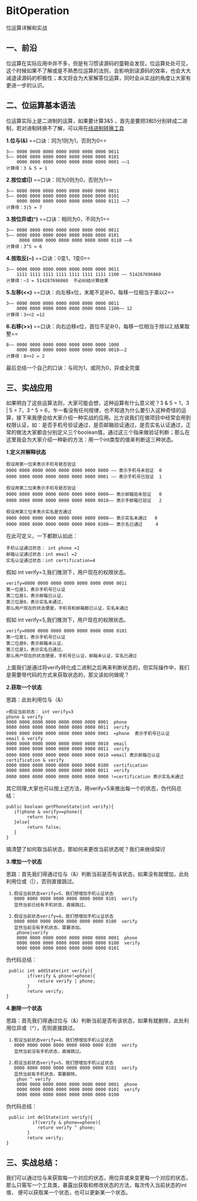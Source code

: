 # BitOperation
位运算详解和实战
## 一、前沿
位运算在实际应用中并不多，但是有习惯读源码的童鞋会发现，位运算处处可见，这个时候如果不了解或是不熟悉位运算的法则，会影响到读源码的效率，也会大大减退读源码的积极性；本文将会为大家解答位运算，同时会从实战的角度让大家有更进一步的认识。

## 二、位运算基本语法
位运算实际上是二进制的运算，如果要计算3&5 ，首先是要把3和5分别转成二进制，若对进制转换不了解，可以用在[线进制转换工具](http://tool.oschina.net/hexconvert/)

 **1.位与(&)**  ==口诀：同为1则为1，否则为0==
 ```
3—— 0000 0000 0000 0000 0000 0000 0000 0011
5—— 0000 0000 0000 0000 0000 0000 0000 0101
     0000 0000 0000 0000 0000 0000 0000 0001 ——1
计算得：3 & 5 = 1
```

**2.按位或(|)**  ==口诀：同为0则为0，否则为1==
 
```
3—— 0000 0000 0000 0000 0000 0000 0000 0011
5—— 0000 0000 0000 0000 0000 0000 0000 0101
    0000 0000 0000 0000 0000 0000 0000 0111 ——7
计算得：3|5 = 7
```

**3.按位异或(^)**  ==口诀：相同为0，不同为1==
```
3—— 0000 0000 0000 0000 0000 0000 0000 0011
5—— 0000 0000 0000 0000 0000 0000 0000 0101
     0000 0000 0000 0000 0000 0000 0000 0110 ——6
计算得：3^5 = 6
```

**4.按取反(~)**  ==口诀：0变1，1变0==
```
3—— 0000 0000 0000 0000 0000 0000 0000 0011
    1111 1111 1111 1111 1111 1111 1111 1100 —— 514287696860
计算得：~3 = 514287696860  不必纠结计算结果
```

**5.左移(<<)**       ==口诀：向左移x位，末尾不足补0，每移一位相当于乘以2==
```
3—— 0000 0000 0000 0000 0000 0000 0000 0011
    0000 0000 0000 0000 0000 0000 0000 1100—— 12
计算得：3<<2 =12 
```

**6.右移(>>)** ==口诀：向右边移x位，首位不足补0，每移一位相当于除以2,结果取整==
```
8—— 0000 0000 0000 0000 0000 0000 0000 1000
    0000 0000 0000 0000 0000 0000 0000 0010——2
计算得：8>>2 = 2
```
最后总结一个自己的口诀：与同为1，或同为0，异或全完蛋
## 三、实战应用
如果明白了这些运算法则，大家可能会想，这种运算有什么意义呢？3 & 5 = 1，3 | 5 = 7，3 ^ 5 = 6，乍一看没有任何规律，也不知道为什么要引入这种奇怪的运算，接下来我便会给大家介绍一种实战的应用。比方说我们在做项目中经常会用到权限认证，如：是否手机号验证通过，是否邮箱验证通过，是否实名认证通过，正常的做法大家都会分别定义三个boolean值，通过这三个指来做验证判断；那么在这里我会为大家介绍一种新的方法：用一个int类型的值来判断这三种状态。

**1.定义并解释状态**
  
    假设用第一位来表示手机号是否验证
    0000 0000 0000 0000 0000 0000 0000 0000 —— 表示手机号未验证  0
    0000 0000 0000 0000 0000 0000 0000 0001 —— 表示手机号已验证  1
    
    假设用第二位来表示手机号是否验证
    0000 0000 0000 0000 0000 0000 0000 0000—— 表示邮箱验未验证   0
    0000 0000 0000 0000 0000 0000 0000 0010—— 表示手邮箱已验证   2
    
    假设用第三位来表示实名是否通过
    0000 0000 0000 0000 0000 0000 0000 0000—— 表示实名未通过   0
    0000 0000 0000 0000 0000 0000 0000 0100—— 表示名已通过     4
    
在此可定义，一下都默认如此：

    手机认证通过状态： int phone =1
    邮箱认证通过状态：int email =2
    实名认证通过状态：int certification=4
      
 假如 int verify=3,我们推测下，用户现在的权限状态。
 
    verify=0000 0000 0000 0000 0000 0000 0000 0011
    第一位是1，表示手机号已认证
    第二位是1，表示邮箱已认证，
    第三位是0，表示实名未通过，
    那么用户现在的状态便是，手机号和邮箱都已认证，实名未通过
   
假如 int verify=5,我们推测下，用户现在的权限状态。

    verify=0000 0000 0000 0000 0000 0000 0000 0101 
    第一位是1，表示手机号已认证
    第二位是0，表示邮箱未认证，
    第三位是1，表示实名已通过，
    那么用户现在的状态便是，手机号已认证，邮箱未认证，实名已通过
   
上面我们是通过将verify转化成二进制之后再来判断状态的，但实际操作中，我们是需要带代码的方式来获取状态的，那又该如何做呢？
   
**2.获取一个状态** 

   思路：此处利用位与（&）
   
    >假设当前状态： int verify=3
    phone & verify
    0000 0000 0000 0000 0000 0000 0000 0001  phone
    0000 0000 0000 0000 0000 0000 0000 0011  verify
    0000 0000 0000 0000 0000 0000 0000 0001  =phone  表示手机号已认证
    email & verify 
    0000 0000 0000 0000 0000 0000 0000 0010  email
    0000 0000 0000 0000 0000 0000 0000 0011  verify
    0000 0000 0000 0000 0000 0000 0000 0010 =email 表示邮箱已认证
    certification & verify
    0000 0000 0000 0000 0000 0000 0000 0100  certification
    0000 0000 0000 0000 0000 0000 0000 0011  verify
    0000 0000 0000 0000 0000 0000 0000 0000 !=certification 表示实名未通过

其它同理,大家也可以按上述方法，用verify=5来推出每一个的状态，伪代码总结：

    public boolean getPhoneState(int verify){
       if(phone & verify==phone){
            return ture;
       }else{
            return false;
       }
    }
搞清楚了如何取当前状态，那如何来更改当前状态呢？我们来继续探讨

**3.增加一个状态**  

思路：首先我们得通过位与（&）判断当前是否有该状态，如果没有就增加，此处利用位或（|），否则直接跳过。

      
     1.假设当前状态verify=5，我们想增加手机认证状态
       0000 0000 0000 0000 0000 0000 0000 0101  verify
       显然当前已经有手机状态，直接跳过。
       
     2.假设当前状态verify=4，我们想增加手机认证状态
       0000 0000 0000 0000 0000 0000 0000 0100  verify
       显然当前没有手机状态，需要添加。
        phone|verify   
        0000 0000 0000 0000 0000 0000 0000 0001  phone
        0000 0000 0000 0000 0000 0000 0000 0100  verify
        0000 0000 0000 0000 0000 0000 0000 0101  

伪代码总结：

     public int addState(int verify){
            if(verify & phone!=phone){
                reture verify | phone;
            }
            reture verify;
    }
**4.删除一个状态**  

思路：首先我们得通过位与（&）判断当前是否有该状态，如果有就删除，此处利用位异或（^），否则直接跳过。

       
     1.假设当前状态verify=4，我们想增加手机认证状态
       0000 0000 0000 0000 0000 0000 0000 0100  verify
       显然当前没有手机状态，直接跳过。
       
     2.假设当前状态verify=5，我们想增加手机认证状态
       0000 0000 0000 0000 0000 0000 0000 0101  verify
       显然当前有手机状态，需要删除。
        phon ^ verify   
        0000 0000 0000 0000 0000 0000 0000 0001  phone
        0000 0000 0000 0000 0000 0000 0000 0101  verify
        0000 0000 0000 0000 0000 0000 0000 0100  

伪代码总结：

     public int delState(int verify){
              if(verify & phone==phone){
                reture verify ^ phone;
            }
            reture verify;
    }
      

 ## 三、实战总结：
 
 我们可以通过位与来获取每一个对应的状态，用位异或来变更每一个对应的状态，
 那么只需写一个工具类，暴露出获取和修改状态的方法，每次传入当前状态的int值，
 便可以获取某一个状态，也可以更新某一个状态。
